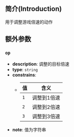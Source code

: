 ## 简介(Introduction)
用于调整游戏倍速的动作

## 额外参数

### `op`

- **description**: 调整的目标倍速
- **type**: `string`
- **constrains**:
  - | 值   | 含义     |
    |-----|--------|
    | `1` | 调整到1倍速 | 
    | `2` | 调整到2倍速 |
    | `3` | 调整到3倍速 | 
- **note**: 值为字符串
